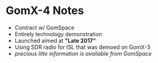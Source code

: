 # GomX-4 Notes

- Contract w/ GomSpace
- Entirely technology demonstration
- Launched aimed at __"Late 2017"__
- Using SDR radio for ISL that was demoed on GomX-3
- _precious litte information is available from GomSpace_